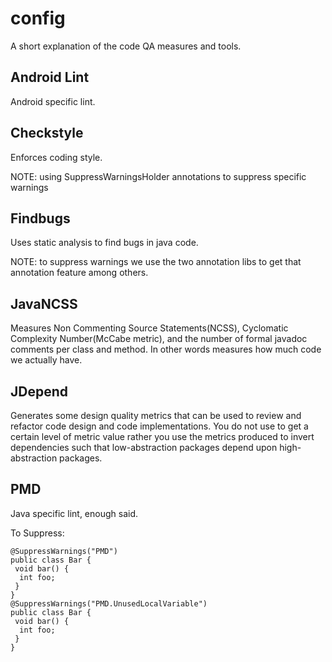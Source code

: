 config
======

A short explanation of the code QA measures and tools.

Android Lint
------------

Android specific lint.


Checkstyle
----------

Enforces coding style.

NOTE: using SuppressWarningsHolder annotations to suppress specific warnings


Findbugs
--------

Uses static analysis to find bugs in java code.

NOTE: to suppress warnings we use the two annotation libs to get that annotation feature among others.


JavaNCSS
--------

Measures Non Commenting Source Statements(NCSS), Cyclomatic Complexity Number(McCabe metric),  and
the number of formal javadoc comments per class and method. In other words measures how much
code we actually have.



JDepend
-------

Generates some design quality metrics that can be used to review and refactor code design and code
implementations. You do not use to get a certain level of metric value rather you use the metrics
produced to invert dependencies such that low-abstraction packages depend upon high-abstraction packages.


PMD
----

Java specific lint, enough said.

To Suppress:

```
@SuppressWarnings("PMD")
public class Bar {
 void bar() {
  int foo;
 }
}
@SuppressWarnings("PMD.UnusedLocalVariable")
public class Bar {
 void bar() {
  int foo;
 }
}

```
